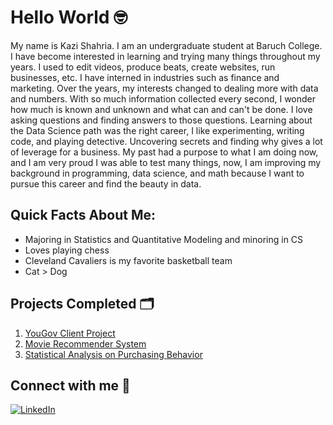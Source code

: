 # Hello World 🤓

My name is Kazi Shahria. I am an undergraduate student at Baruch College. I have become interested in learning and trying many things throughout my years. I used to edit videos, produce beats, create websites, run businesses, etc. I have interned in industries such as finance and marketing. Over the years, my interests changed to dealing more with data and numbers. With so much information collected every second, I wonder how much is known and unknown and what can and can't be done. I love asking questions and finding answers to those questions. Learning about the Data Science path was the right career, I like experimenting, writing code, and playing detective. Uncovering secrets and finding why gives a lot of leverage for a business. My past had a purpose to what I am doing now, and I am very proud I was able to test many things, now, I am improving my background in programming, data science, and math because I want to pursue this career and find the beauty in data.

## Quick Facts About Me:
- Majoring in Statistics and Quantitative Modeling and minoring in CS
- Loves playing chess
- Cleveland Cavaliers is my favorite basketball team
- Cat > Dog

## Projects Completed 🗂️
1. [YouGov Client Project](https://github.com/kaziis/yougov-client-project/blob/main/deck/Activation%20Deck.pdf)
2. [Movie Recommender System](https://github.com/kaziis/netflix-movie-recommender-system/blob/main/notebook/V1_MRS.ipynb)
3. [Statistical Analysis on Purchasing Behavior](https://github.com/kaziis/purchase-behavior-analysis/blob/main/doc/Research%20Paper.pdf)

## Connect with me 🔗
[![LinkedIn](https://img.shields.io/badge/LinkedIn-0A66C2?style=for-the-badge&logo=linkedin&logoColor=white)](https://www.linkedin.com/in/kazishahria/)
